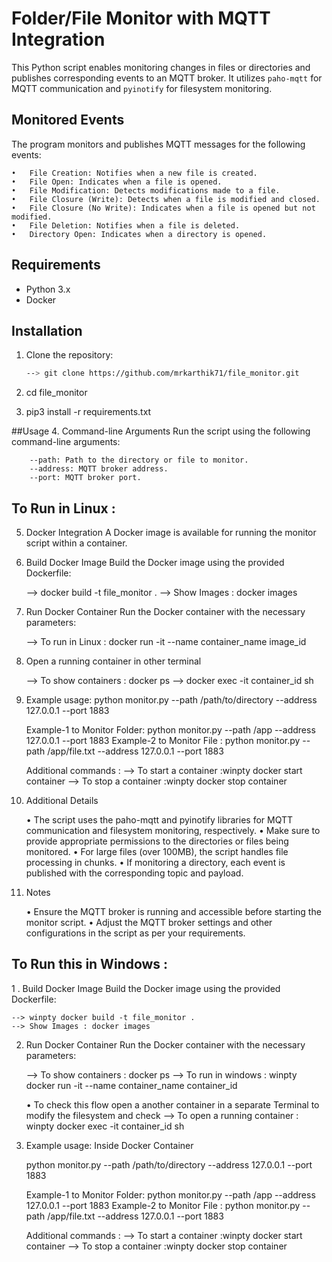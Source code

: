 # Folder/File Monitor with MQTT Integration

This Python script enables monitoring changes in files or directories and publishes corresponding events to an MQTT broker. 
It utilizes `paho-mqtt` for MQTT communication and `pyinotify` for filesystem monitoring.


## Monitored Events
The program monitors and publishes MQTT messages for the following events:

	•	File Creation: Notifies when a new file is created.
	•	File Open: Indicates when a file is opened.
	•	File Modification: Detects modifications made to a file.
	•	File Closure (Write): Detects when a file is modified and closed.
	•	File Closure (No Write): Indicates when a file is opened but not modified.
	•	File Deletion: Notifies when a file is deleted.
	•	Directory Open: Indicates when a directory is opened.


## Requirements

- Python 3.x
- Docker

## Installation

1. Clone the repository:

   ```bash
   --> git clone https://github.com/mrkarthik71/file_monitor.git


2. cd file_monitor

3. pip3 install -r requirements.txt

##Usage
4. Command-line Arguments
	Run the script using the following command-line arguments:

		--path: Path to the directory or file to monitor.
		--address: MQTT broker address.
		--port: MQTT broker port.


##	To Run in Linux : 

5. Docker Integration
	A Docker image is available for running the monitor script within a container.

6. Build Docker Image
	Build the Docker image using the provided Dockerfile:

	--> docker build -t file_monitor .
	--> Show Images : docker images

7. Run Docker Container
	Run the Docker container with the necessary parameters:


	--> To run in Linux : docker run -it --name container_name image_id
	
8. Open a running container in other terminal 

	--> To show containers : docker ps
	--> docker exec -it container_id sh


9. Example usage:
	python monitor.py --path /path/to/directory --address 127.0.0.1 --port 1883
	
	Example-1 to Monitor Folder: python monitor.py --path /app --address 127.0.0.1 --port 1883
	Example-2 to Monitor File  : python monitor.py --path /app/file.txt --address 127.0.0.1 --port 1883
	
	Additional commands :
		--> To start a container :winpty docker start container
		--> To stop a container :winpty docker stop container


10. Additional Details

	•	The script uses the paho-mqtt and pyinotify libraries for MQTT communication and filesystem monitoring, respectively.
	•	Make sure to provide appropriate permissions to the directories or files being monitored.
	•	For large files (over 100MB), the script handles file processing in chunks.
	•	If monitoring a directory, each event is published with the corresponding topic and payload.

	
	
11. Notes

	•	Ensure the MQTT broker is running and accessible before starting the monitor script.
	•	Adjust the MQTT broker settings and other configurations in the script as per your requirements.



## To Run this in Windows :

1 . Build Docker Image
	Build the Docker image using the provided Dockerfile:

	--> winpty docker build -t file_monitor .
	--> Show Images : docker images

2. Run Docker Container
	Run the Docker container with the necessary parameters:

	--> To show containers : docker ps
	--> To run in windows :  winpty docker run -it --name container_name container_id
	
	•	To check this flow open a another container in a separate Terminal to modify the filesystem and check
		--> To open a running container : winpty docker exec -it container_id sh
		

3. Example usage: Inside Docker Container

	python monitor.py --path /path/to/directory --address 127.0.0.1 --port 1883
	
	Example-1 to Monitor Folder: python monitor.py --path /app --address 127.0.0.1 --port 1883
	Example-2 to Monitor File  : python monitor.py --path /app/file.txt --address 127.0.0.1 --port 1883
	
	Additional commands :
		--> To start a container :winpty docker start container
		--> To stop a container :winpty docker stop container